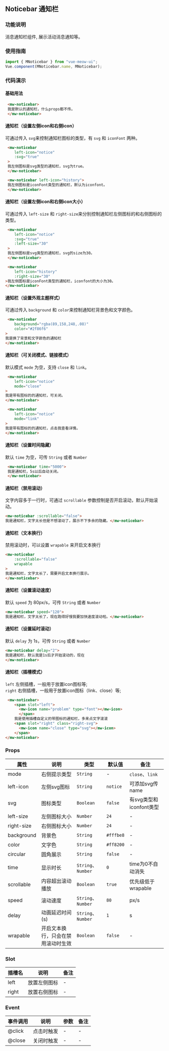 ## Noticebar 通知栏
### 功能说明
消息通知栏组件, 展示活动消息通知等。
### 使用指南
``` javascript
import { MNoticebar } from "vue-meow-ui";
Vue.component(MNoticebar.name, MNoticebar);
```
### 代码演示
#### 基础用法
```html
 <mw-noticebar>
 我是默认的通知栏，什么props都不传。
 </mw-noticebar>
```
#### 通知栏（设置左侧icon和右侧icon）
可通过传入 `svg`来控制通知栏图标的类型，有 `svg` 和 `iconFont` 两种。
```html
 <mw-noticebar 
    left-icon="notice" 
    :svg="true"
 >
 我左侧图标是svg类型的通知栏，svg为true。
 </mw-noticebar>
```
```html
 <mw-noticebar left-icon="history">
 我左侧图标是iconFont类型的通知栏，默认为iconfont。
 </mw-noticebar>
```
#### 通知栏（设置左侧icon和右侧icon大小）
可通过传入 `left-size` 和 `right-size`来分别控制通知栏左侧图标的和右侧图标的类型。
```html
 <mw-noticebar 
    left-icon="notice" 
    :svg="true" 
    :left-size="30"
 >
 我左侧图标是svg类型的通知栏，svg的size为30。
 </mw-noticebar>
```
```html
 <mw-noticebar 
    left-icon="history" 
    :right-size="30"
>我左侧图标是iconFont类型的通知栏，iconfont的大小为30。
</mw-noticebar>
```
#### 通知栏（设置外观主题样式）
可通过传入 `background` 和 `color`来控制通知栏背景色和文字颜色。
```html
 <mw-noticebar 
    background="rgba(89,158,248,.08)"
    color="#2f86f6"
>
我是换了背景和文字颜色的通知栏
</mw-noticebar>
```

#### 通知栏（可关闭模式、链接模式）
默认模式 `mode` 为空，支持 `close` 和 `link`。
```html
 <mw-noticebar 
    left-icon="notice" 
    mode="close"
>
我是带有图标的的通知栏，可关闭。
</mw-noticebar>
```
```html
 <mw-noticebar 
    left-icon="notice" 
    mode="link"
>
我是带有图标的的通知栏，点击我查看详情。
</mw-noticebar>
```

#### 通知栏（设置时间隐藏）
默认 `time` 为空，可传 `String` 或者 `Number`
```html
 <mw-noticebar time="5000">
 我是通知栏，5s以后自动关闭。
 </mw-noticebar>
```

#### 通知栏（禁用滚动）
文字内容多于一行时，可通过 `scrollable` 参数控制是否开启滚动，默认开始滚动。
```html
<mw-noticebar :scrollable="false">
我是通知栏，文字太长但是不想滚动了，展示不下多余的隐藏。</mw-noticebar>
```

#### 通知栏（文本换行）
禁用滚动时，可以设置 `wrapable` 来开启文本换行
```html
<mw-noticebar 
    :scrollable="false"
    wrapable
>
我是通知栏，文字太长了，需要开启文本换行展示。
</mw-noticebar>
```

#### 通知栏（设置滚动速度）
默认 `speed` 为 80px/s，可传 `String` 或者 `Number`
```html
<mw-noticebar speed="120">
我是通知栏，文字太长了，现在跑得好慢我要加快速度滚动啦。</mw-noticebar>
```

#### 通知栏（设置延时滚动）
默认 `delay` 为 1s，可传 `String` 或者 `Number`
```html
<mw-noticebar delay="2">
我是通知栏，默认我是1s后才开始滚动的，现在
</mw-noticebar>
```

#### 通知栏（插槽模式）
`left` 左侧插槽，一般用于放置icon图标等;<br>
`right` 右侧插槽，一般用于放置icon图标（link、close）等;<br>
```html
 <mw-noticebar>
    <span slot="left">
      <mw-icon name="problem" type="font"></mw-icon>
      </span>
    我是使用插槽自定义的带图标的通知栏，多来点文字滚滚
    <span slot="right" class="right-svg">
      <mw-icon name="close" type="svg"></mw-icon>
    </span>
</mw-noticebar>
```

### Props
| 属性 | 说明 | 类型 | 默认值 | 备注 |
|------|------|------|------|------|
| mode | 右侧提示类型 | `String` | - | `close`、`link` |
| left-icon | 左侧svg图标 | `String` | `notice` | 可添加svg传name |
| svg | 图标类型 | `Boolean` | `false` | 有svg类型和iconfont类型 |
| left-size | 左侧图标大小 | `Number` | `24` | - |
| right-size | 右侧图标大小 | `Number` | `24` | - |
| background | 背景色 | `String` | `#fffbe8` | - |
| color | 文字色 | `String` | `#ff8200` | - |
| circular | 圆角展示 | `String` | `false` | - |
| time | 显示时长 | `String`、`Number` | `0` | time为0不自动消失 |
| scrollable | 内容超出滚动播放 | `Boolean` | `true` | 优先级低于wrapable |
| speed | 滚动速度 | `String`、`Number` | `80` | px/s |
| delay | 动画延迟时间 (s) |`String`、`Number` | `1` | s |
| wrapable | 开启文本换行，只会在禁用滚动时生效 | `Boolean` | `false` | - |

### Slot
| 插槽名 | 说明 | 备注 |
|------|------|------|
| left | 放置左侧图标 | - |
| right | 放置右侧图标 | - |

### Event
| 事件调用 | 说明 | 参数 | 备注 |
|------|------|------|------|
| @click | 点击时触发 | - | - |
| @close | 关闭时触发 | - | - |